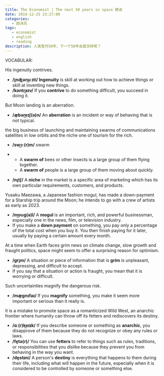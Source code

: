 ```yaml
---
title: The Economist | The next 50 years in space 精读
date: 2019-12-25 23:27:00
categories: 
   - 西洋风
tags:
   - economist
   - english
   - reading
description: 人类登月50年，下一个50年会是怎样呢？
---
```




VOCABULAR:

His ingenuity contrives. 

- **/ɪ̱nʤənu͟ːɪti/ Ingenuity** is skill at working out how to achieve things or skill at inventing new things.
- **/kəntra͟ɪv/** If you **contrive** to do something difficult, you succeed in doing it.



But Moon landing is an aberration.

- **/æ̱bəre͟ɪʃ(ə)n/** An **aberration** is an incident or way of behaving that is not typical.

  

the big business of launching and maintaining swarms of communications satellites in low orbits and the niche one of tourism for the rich.

- **/swɔ͟ː(r)m/** swarm

- - A **swarm of** bees or other insects is a large group of them flying together. 
  - A **swarm of** people is a large group of them moving about quickly.

- **/nɪ̱tʃ/** A **niche** in the market is a specific area of marketing which has its own particular requirements, customers, and products.



Yusaku Maezawa, a Japanese fashion mogul, has made a down-payment for a Starship trip around the Moon; he intends to go with a crew of artists as early as 2023.

- **/mo͟ʊg(ə)l/** A **mogul** is an important, rich, and powerful businessman, especially one in the news, film, or television industry.
- If you make a **down payment** on something, you pay only a percentage of the total cost when you buy it. You then finish paying for it later, usually by paying a certain amount every month.



At a time when Earth faces grim news on climate change, slow growth and fraught politics, space might seem to offer a surprising reason for optimism.

- **/grɪ̱m/** A situation or piece of information that is **grim** is unpleasant, depressing, and difficult to accept.
- If you say that a situation or action is fraught, you mean that it is worrying or difficult.

Such uncertainties magnify the dangerous risk.

- **/mæ̱gnɪfaɪ/** If you **magnify** something, you make it seem more important or serious than it really is.



It is a mistake to promote space as a romanticized Wild West, an anarchic frontier where humanity can throw off its fetters and rediscovers its destiny.

- **/ɑː(r)ke͟ɪɪk/** If you describe someone or something as **anarchic**, you disapprove of them because they do not recognize or obey any rules or laws.
- **/fe̱tə(r)/** You can use **fetters** to refer to things such as rules, traditions, or responsibilities that you dislike because they prevent you from behaving in the way you want.
- **/de̱stɪni/** A person's **destiny** is everything that happens to them during their life, including what will happen in the future, especially when it is considered to be controlled by someone or something else.